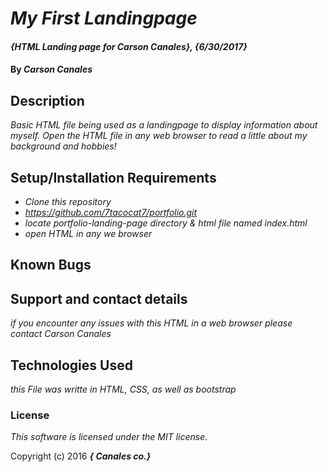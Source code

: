 # _My First Landingpage_

#### _{HTML Landing page for Carson Canales}, {6/30/2017}_

#### By _**Carson Canales**_

## Description

_Basic HTML file being used as a landingpage to display information about myself. Open the HTML file in any web browser to read a little about my background and hobbies!_

## Setup/Installation Requirements

* _Clone this repository_
* _https://github.com/7tacocat7/portfolio.git_
* _locate portfolio-landing-page directory & html file named index.html_
* _open HTML in any we browser_


## Known Bugs



## Support and contact details

_if you encounter any issues with this HTML in a web browser please contact Carson Canales_

## Technologies Used

_this File was writte in HTML, CSS, as well as bootstrap_

### License

*This software is licensed under the MIT license.*

Copyright (c) 2016 **_{ Canales co.}_**
